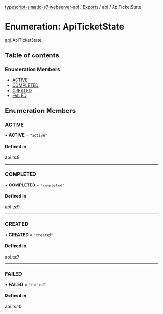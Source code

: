[typescript-simatic-s7-webserver-api](../README.md) / [Exports](../modules.md) / [api](../modules/api.md) / ApiTicketState

# Enumeration: ApiTicketState

[api](../modules/api.md).ApiTicketState

## Table of contents

### Enumeration Members

- [ACTIVE](api.ApiTicketState.md#active)
- [COMPLETED](api.ApiTicketState.md#completed)
- [CREATED](api.ApiTicketState.md#created)
- [FAILED](api.ApiTicketState.md#failed)

## Enumeration Members

### ACTIVE

• **ACTIVE** = ``"active"``

#### Defined in

api.ts:8

___

### COMPLETED

• **COMPLETED** = ``"completed"``

#### Defined in

api.ts:9

___

### CREATED

• **CREATED** = ``"created"``

#### Defined in

api.ts:7

___

### FAILED

• **FAILED** = ``"failed"``

#### Defined in

api.ts:10
